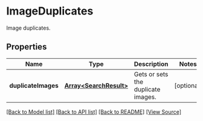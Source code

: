 ﻿# ImageDuplicates
Image duplicates.

## Properties
Name | Type | Description | Notes
------------ | ------------- | ------------- | -------------
**duplicateImages** | [**Array&lt;SearchResult&gt;**](SearchResult.md) | Gets or sets the duplicate images. | [optional]

[[Back to Model list]](../README.md#documentation-for-models) [[Back to API list]](../README.md#documentation-for-api-endpoints) [[Back to README]](../README.md) [[View Source]](../src/models/imageDuplicates.ts)

